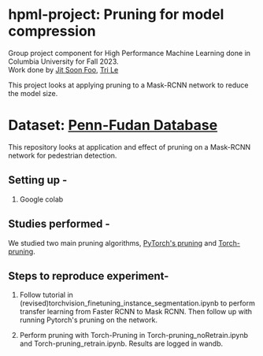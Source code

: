 # hpml-project: Pruning for model compression

Group project component for High Performance Machine Learning done in Columbia University for Fall 2023. <br>
Work done by [Jit Soon Foo](https://github.com/jf3482), [Tri Le](https://github.com/lequangtri20)

This project looks at applying pruning to a Mask-RCNN network to reduce the model size. 

# Dataset: [Penn-Fudan Database](https://www.cis.upenn.edu/~jshi/ped_html/)
This repository looks at application and effect of pruning on a Mask-RCNN network for pedestrian detection.

## Setting up - 
1) Google colab

## Studies performed -
We studied two main pruning algorithms, [PyTorch's pruning](https://pytorch.org/tutorials/intermediate/pruning_tutorial.html) and [Torch-pruning](https://github.com/VainF/Torch-Pruning).

## Steps to reproduce experiment- 
1) Follow tutorial in (revised)torchvision_finetuning_instance_segmentation.ipynb to perform transfer learning from Faster RCNN to Mask RCNN. Then follow up with running Pytorch's pruning on the network.

2) Perform pruning with Torch-Pruning in Torch-pruning_noRetrain.ipynb and Torch-pruning_retrain.ipynb. Results are logged in wandb. 
